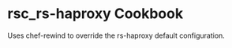 rsc_rs-haproxy Cookbook
==========================

Uses chef-rewind to override the rs-haproxy default configuration.
